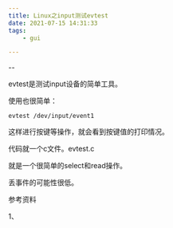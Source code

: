 ```yaml
---
title: Linux之input测试evtest
date: 2021-07-15 14:31:33
tags:
	- gui

---
```


--

evtest是测试input设备的简单工具。

使用也很简单：

```
evtest /dev/input/event1
```

这样进行按键等操作，就会看到按键值的打印情况。

代码就一个c文件。evtest.c

就是一个很简单的select和read操作。

丢事件的可能性很低。



参考资料

1、

